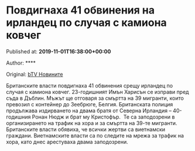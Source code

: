 
# Повдигнаха 41 обвинения на ирландец по случая с камиона ковчег

Published at: **2019-11-01T16:38:00+00:00**

Author: ****

Original: [bTV Новините](https://btvnovinite.bg/svetut/povdignaha-obvinenie-na-irlandec-po-sluchaja-s-kamiona-kovcheg.html)

Британските власти повдигнаха 41 обвинения срещу ирландец по случая с камиона ковчег. 23-годишният Имън Харисън се изправи пред съда в Дъблин.
Мъжът ще отговаря за смъртта на 39 мигранти, които превозил с контейнер до Зеебрюге, Белгия.
Британската полиция продължава издирването на двама братя от Северна Ирландия – 40-годишния Ронан Нюдж и брат му Кристофър. 
Те са заподозрени в организирането на трафик на хора и за смъртта на 39-те мигранти.
Британските власти обявиха, че всички жертви са виетнамски граждани. Виетнамските власти са по следите на мрежа за трафик на хора, като днес арестуваха двама заподозрени.
